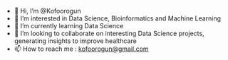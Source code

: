 - 👋 Hi, I’m @Kofoorogun
- 👀 I’m interested in Data Science, Bioinformatics and Machine Learning
- 🌱 I’m currently learning Data Science
- 💞️ I’m looking to collaborate on interesting Data Science projects, generating insights to improve healthcare
- 📫 How to reach me : kofoorogun@gmail.com

<!---
Kofoorogun/Kofoorogun is a ✨ special ✨ repository because its `README.md` (this file) appears on your GitHub profile.
You can click the Preview link to take a look at your changes.
--->
